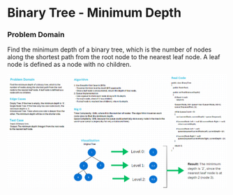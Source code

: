 # Binary Tree - Minimum Depth

### Problem Domain
Find the minimum depth of a binary tree, which is the number of nodes along the shortest path from the root node to the nearest leaf node. A leaf node is defined as a node with no children.

![Binary Tree - Minimum Depth](./MinimumDepth.png)